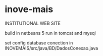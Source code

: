 # inove-mais
INSTITUTIONAL WEB SITE

build in netbeans 5
run in tomcat and mysql

set config database conection in INOVEMAIS/src/java/BD/DadosConexao.java
